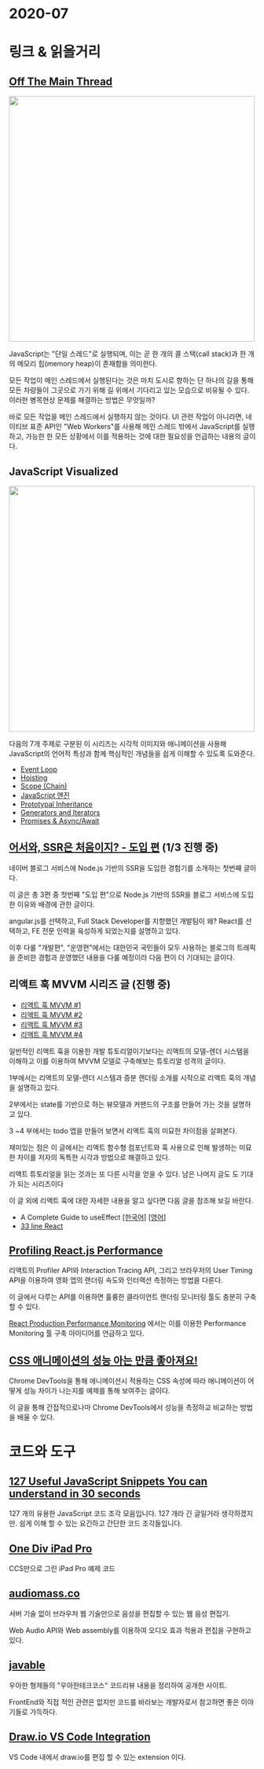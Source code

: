 # 2020-07

# 링크 & 읽을거리

## [Off The Main Thread](https://css-tricks.com/off-the-main-thread/)

<img src=https://i.ytimg.com/vi/7Rrv9qFMWNM/maxresdefault.jpg width=500>

JavaScript는 "단일 스레드"로 실행되며, 이는 곧 한 개의 콜 스택(call stack)과 한 개의 메모리 힙(memory heap)이 존재함을 의미한다.

모든 작업이 메인 스레드에서 실행된다는 것은 마치 도시로 향하는 단 하나의 길을 통해 모든 차량들이 그곳으로 가기 위해 길 위에서 기다리고 있는 모습으로 비유될 수 있다. 이러한 병목현상 문제를 해결하는 방법은 무엇일까?

바로 모든 작업을 메인 스레드에서 실행하지 않는 것이다. UI 관련 작업이 아니라면, 네이티브 표준 API인 "Web Workers"를 사용해 메인 스레드 밖에서 JavaScript를 실행하고, 가능한 한 모든 상황에서 이를 적용하는 것에 대한 필요성을 언급하는 내용의 글이다.

## JavaScript Visualized

<img src=https://res.cloudinary.com/practicaldev/image/fetch/s--44yasyNX--/c_limit%2Cf_auto%2Cfl_progressive%2Cq_66%2Cw_880/https://devtolydiahallie.s3-us-west-1.amazonaws.com/gid1.6.gif width=500>

다음의 7개 주제로 구분된 이 시리즈는 시각적 이미지와 애니메이션을 사용해 JavaScript의 언어적 특성과 함께 핵심적인 개념들을 쉽게 이해할 수 있도록 도와준다.

- [Event Loop](https://dev.to/lydiahallie/javascript-visualized-event-loop-3dif)
- [Hoisting](https://dev.to/lydiahallie/javascript-visualized-hoisting-478h)
- [Scope (Chain)](https://dev.to/lydiahallie/javascript-visualized-scope-chain-13pd)
- [JavaScript 엔진](https://dev.to/lydiahallie/javascript-visualized-the-javascript-engine-4cdf)
- [Prototypal Inheritance](https://dev.to/lydiahallie/javascript-visualized-prototypal-inheritance-47co)
- [Generators and Iterators](https://dev.to/lydiahallie/javascript-visualized-generators-and-iterators-e36)
- [Promises & Async/Await](https://dev.to/lydiahallie/javascript-visualized-promises-async-await-5gke)

## [어서와, SSR은 처음이지? - 도입 편](https://d2.naver.com/helloworld/7804182) (1/3 진행 중)

네이버 블로그 서비스에 Node.js 기반의 SSR을 도입한 경험기를 소개하는 첫번째 글이다.

이 글은 총 3편 중 첫번째 "도입 편"으로 Node.js 기반의 SSR을 블로그 서비스에 도입한 이유와 배경에 관한 글이다.

angular.js를 선택하고, Full Stack Developer를 지향했던 개발팀이 왜? React를 선택하고, FE 전문 인력을 육성하게 되었는지를 설명하고 있다.

이후 다룰 "개발편", "운영편"에서는 대한민국 국민들이 모두 사용하는 블로그의 트래픽을 준비한 경험과 운영했던 내용을 다룰 예정이라 다음 편이 더 기대되는 글이다.

## 리액트 훅 MVVM 시리즈 글 (진행 중)

- [리액트 훅 MVVM #1](https://www.bsidesoft.com/8267)
- [리액트 훅 MVVM #2](https://www.bsidesoft.com/8280)
- [리액트 훅 MVVM #3](https://www.bsidesoft.com/8289)
- [리액트 훅 MVVM #4](https://www.bsidesoft.com/8304)

일반적인 리액트 훅을 이용한 개발 튜토리얼이기보다는 리액트의 모델-렌더 시스템을 이해하고 이를 이용하여 MVVM 모델로 구축해보는 튜토리얼 성격의 글이다.

1부에서는 리액트의 모델-렌더 시스템과 증분 랜더링 소개를 시작으로 리액트 훅의 개념을 설명하고 있다.

2부에서는 state를 기반으로 하는 뷰모델과 커맨드의 구조를 만들어 가는 것을 설명하고 있다.

3 ~4 부에서는 todo 앱을 만들어 보면서 리액트 훅의 미묘한 차이점을 살펴본다.

재미있는 점은 이 글에서는 리액트 함수형 컴포넌트와 훅 사용으로 인해 발생하는 미묘한 차이를 저자의 독특한 시각과 방법으로 해결하고 있다.

리액트 튜토리얼을 읽는 것과는 또 다른 시각을 얻을 수 있다. 남은 나머지 글도 도 기대가 되는 시리즈이다

이 글 외에 리액트 훅에 대한 자세한 내용을 알고 싶다면 다음 글을 참조해 보길 바란다.

- A Complete Guide to useEffect [[한국어]](https://overreacted.io/ko/a-complete-guide-to-useeffect/) [[영어](https://overreacted.io/a-complete-guide-to-useeffect/)]
- [33 line React](https://leontrolski.github.io/33-line-react.html)

## [Profiling React.js Performance](https://addyosmani.com/blog/profiling-react-js/)

리액트의 Profiler API와 Interaction Tracing API, 그리고 브라우저의 User Timing API을 이용하여 영화 앱의 랜더링 속도와 인터랙션 측정하는 방법을 다룬다.

이 글에서 다루는 API를 이용하면 훌륭한 클라이언트 랜더링 모니터링 툴도 충분히 구축 할 수 있다.

[React Production Performance Monitoring](https://kentcdodds.com/blog/react-production-performance-monitoring) 에서는 이를 이용한 Performance Monitoring 툴 구축 아이디어를 언급하고 있다.

## [CSS 애니메이션의 성능 아는 만큼 좋아져요!](https://wit.nts-corp.com/2020/06/05/6134)

Chrome DevTools을 통해 애니메이션시 적용하는 CSS 속성에 따라 애니메이션이 어떻게 성능 차이가 나는지를 예제를 통해 보여주는 글이다.

이 글을 통해 간접적으로나마 Chrome DevTools에서 성능을 측정하교 비교하는 방법을 배울 수 있다.

# 코드와 도구

## [127 Useful JavaScript Snippets You can understand in 30 seconds](https://morioh.com/p/a76bc7d72226)

127 개의 유용한 JavaScript 코드 조각 모음입니다. 127 개라 긴 글일거라 생각하겠지만. 쉽게 이해 할 수 있는 요긴하고 간단한 코드 조각들입니다.

## [One Div iPad Pro](https://codepen.io/anniebombanie/pen/pojmNzN?__cf_chl_jschl_tk__=71de61593b16a5028cd8b9ae58a10111bf587d1c-1591055028-0-ATDH36t3q8LbU3cZgW28qQcbIcWRru4XfaWNQchgM8IcwSMs8kGFf9aC-pj8_NLur2_KvBf4a9la1eojybUQRq09ItOPayABj0M6cAXpABEXrjyY3vvhROMPWLlf_dw1Bg8fNMqEVAkf-OA3auDTTPuv8JZ_nQhkNlGjKDP5hkxplNPMxn5enH7TmVLNatpPCSBbwdAqZQNiDO0R2LqA_s-OlN9bdlIMKJ4wTvpBzChZF5dSh)

CCS만으로 그린 iPad Pro 예제 코드

## [audiomass.co](https://audiomass.co/)

서버 기술 없이 브라우저 웹 기술만으로 음성을 편집할 수 있는 웹 음성 편집기.

Web Audio API와 Web assembly를 이용하여 오디오 효과 적용과 편집을 구현하고 있다.

## [javable](https://woowacourse.github.io/javable/)

우아한 형제들의 "우아한테크코스" 코드리뷰 내용을 정리하여 공개한 사이트.

FrontEnd와 직접 적인 관련은 없지만 코드를 바라보는 개발자로서 참고하면 좋은 이야기들로 가득하다.

## [Draw.io VS Code Integration](https://marketplace.visualstudio.com/items?itemName=hediet.vscode-drawio)

VS Code 내에서 draw.io를 편집 할 수 있는 extension 이다.
